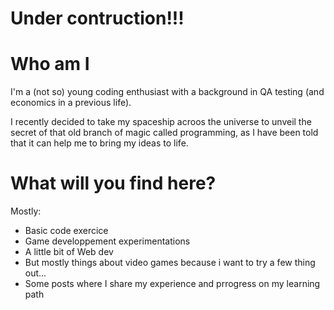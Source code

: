 # Under contruction!!!

# Who am I
I'm a (not so) young coding enthusiast with a background in QA testing (and economics in a previous life). 

I recently decided to take my spaceship acroos the universe to unveil the secret of that old branch of magic called programming, as I have been told that it can help me to bring my ideas to life.

# What will you find here?
Mostly:
- Basic code exercice
- Game developpement experimentations
- A little bit of Web dev
- But mostly things about video games because i want to try a few thing out...
- Some posts where I share my experience and prrogress on my learning path



<!---
Goaliver/Goaliver is a ✨ special ✨ repository because its `README.md` (this file) appears on your GitHub profile.
You can click the Preview link to take a look at your changes.
--->
